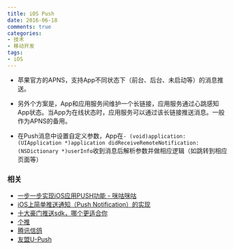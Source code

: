 ```yaml
---
title: iOS Push
date: 2016-06-18
comments: true
categories:
- 技术
- 移动开发
tags:
- iOS
---
```


* 苹果官方的APNS，支持App不同状态下（前台、后台、未启动等）的消息推送。

* 另外个方案是，App和应用服务间维护一个长链接，应用服务通过心跳感知App状态。当App为在线状态时，应用服务可以通过该长链接推送消息。一般作为APNS的备用。

* 在Push消息中设置自定义参数，App在`- (void)application:(UIApplication *)application didReceiveRemoteNotification:(NSDictionary *)userInfo`收到消息后解析参数并做相应逻辑（如跳转到相应页面等）

### 相关

* [一步一步实现iOS应用PUSH功能 - 咪咕咪咕](http://www.tuicool.com/articles/Y77Ffe)
* [iOS上简单推送通知（Push Notification）的实现](http://blog.csdn.net/daydreamingboy/article/details/7977098)
* [十大豪门推送sdk，哪个更适合你](http://blog.csdn.net/c101012221/article/details/34433425)
* [个推](http://www.getui.com/)
* [腾讯信鸽](http://www.qcloud.com/product/XGPush.html)
* [友盟U-Push](http://mobile.umeng.com/push?spm=0.0.0.0.pphrqW)

